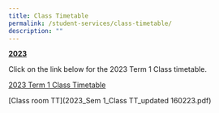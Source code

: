 ```yaml
---
title: Class Timetable
permalink: /student-services/class-timetable/
description: ""
---
```

<p><strong><u>2023</u></strong></p>
<p>Click on the link below for the 2023 Term 1 Class timetable.</p>
<p><a href="/files/2023_Sem1_Class TT_updated 160223.pdf" target="_blank" rel="noopener">2023 Term 1 Class Timetable</a><br></p>

[Class room TT](2023_Sem 1_Class TT_updated 160223.pdf)